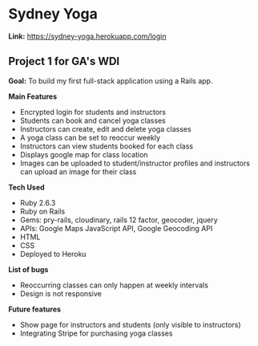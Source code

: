 
# Sydney Yoga


**Link:** https://sydney-yoga.herokuapp.com/login

## Project 1 for GA's WDI

**Goal:**  To build my first full-stack application using a Rails app.

**Main Features**
* Encrypted login for students and instructors
* Students can book and cancel yoga classes
* Instructors can create, edit and delete yoga classes
* A yoga class can be set to reoccur weekly  
* Instructors can view students booked for each class
* Displays google map for class location
* Images can be uploaded to student/instructor profiles and instructors can upload an image for their class

**Tech Used**
* Ruby 2.6.3
* Ruby on Rails
* Gems: pry-rails, cloudinary, rails 12 factor, geocoder, jquery
* APIs: Google Maps JavaScript API, Google Geocoding API
* HTML
* CSS
* Deployed to Heroku

**List of bugs**
* Reoccurring classes can only happen at weekly intervals
* Design is not responsive

**Future features**
* Show page for instructors and students (only visible to instructors)
* Integrating Stripe for purchasing yoga classes
